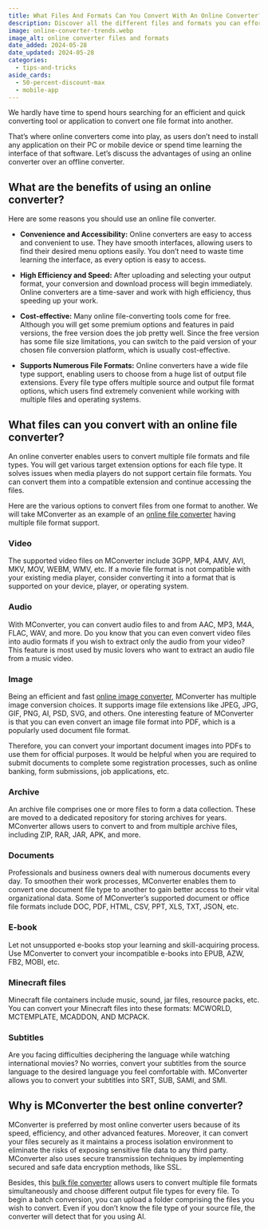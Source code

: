 ```yaml
---
title: What Files And Formats Can You Convert With An Online Converter?
description: Discover all the different files and formats you can effortlessly convert with an online file converter. Explore the countless possibilities today. 
image: online-converter-trends.webp
image_alt: online converter files and formats
date_added: 2024-05-28
date_updated: 2024-05-28
categories:
  - tips-and-tricks
aside_cards:
  - 50-percent-discount-max
  - mobile-app
---
```


We hardly have time to spend hours searching for an efficient and quick converting tool or application to convert one file format into another.

That’s where online converters come into play, as users don’t need to install any application on their PC or mobile device or spend time learning the interface of that software. Let’s discuss the advantages of using an online converter over an offline converter.

## What are the benefits of using an online converter?
Here are some reasons you should use an online file converter.

- **Convenience and Accessibility:** Online converters are easy to access and convenient to use. They have smooth interfaces, allowing users to find their desired menu options easily. You don’t need to waste time learning the interface, as every option is easy to access.

- **High Efficiency and Speed:** After uploading and selecting your output format, your conversion and download process will begin immediately. Online converters are a time-saver and work with high efficiency, thus speeding up your work.

- **Cost-effective:** Many online file-converting tools come for free. Although you will get some premium options and features in paid versions, the free version does the job pretty well. Since the free version has some file size limitations, you can switch to the paid version of your chosen file conversion platform, which is usually cost-effective.

- **Supports Numerous File Formats:** Online converters have a wide file type support, enabling users to choose from a huge list of output file extensions. Every file type offers multiple source and output file format options, which users find extremely convenient while working with multiple files and operating systems.

## What files can you convert with an online file converter?
An online converter enables users to convert multiple file formats and file types. You will get various target extension options for each file type. It solves issues when media players do not support certain file formats. You can convert them into a compatible extension and continue accessing the files.

Here are the various options to convert files from one format to another. We will take MConverter as an example of an [online file converter](https://mconverter.eu/blog/5_reasons_to_choose_mconverter_premium/) having multiple file format support.

### Video
The supported video files on MConverter include 3GPP, MP4, AMV, AVI, MKV, MOV, WEBM, WMV, etc. If a movie file format is not compatible with your existing media player, consider converting it into a format that is supported on your device, player, or operating system.

### Audio
With MConverter, you can convert audio files to and from AAC, MP3, M4A, FLAC, WAV, and more. Do you know that you can even convert video files into audio formats if you wish to extract only the audio from your video? This feature is most used by music lovers who want to extract an audio file from a music video.

### Image
Being an efficient and fast [online image converter](https://mconverter.eu/converter/image/), MConverter has multiple image conversion choices. It supports image file extensions like JPEG, JPG, GIF, PNG, AI, PSD, SVG, and others. One interesting feature of MConverter is that you can even convert an image file format into PDF, which is a popularly used document file format.

Therefore, you can convert your important document images into PDFs to use them for official purposes. It would be helpful when you are required to submit documents to complete some registration processes, such as online banking, form submissions, job applications, etc.

### Archive
An archive file comprises one or more files to form a data collection. These are moved to a dedicated repository for storing archives for years. MConverter allows users to convert to and from multiple archive files, including ZIP, RAR, JAR, APK, and more.

### Documents
Professionals and business owners deal with numerous documents every day. To smoothen their work processes, MConverter enables them to convert one document file type to another to gain better access to their vital organizational data. Some of MConverter’s supported document or office file formats include DOC, PDF, HTML, CSV, PPT, XLS, TXT, JSON, etc.

### E-book
Let not unsupported e-books stop your learning and skill-acquiring process. Use MConverter to convert your incompatible e-books into EPUB, AZW, FB2, MOBI, etc.

### Minecraft files
Minecraft file containers include music, sound, jar files, resource packs, etc. You can convert your Minecraft files into these formats: MCWORLD, MCTEMPLATE, MCADDON, AND MCPACK.

### Subtitles
Are you facing difficulties deciphering the language while watching international movies? No worries, convert your subtitles from the source language to the desired language you feel comfortable with. MConverter allows you to convert your subtitles into SRT, SUB, SAMI, and SMI.

## Why is MConverter the best online converter?
MConverter is preferred by most online converter users because of its speed, efficiency, and other advanced features. Moreover, it can convert your files securely as it maintains a process isolation environment to eliminate the risks of exposing sensitive file data to any third party. MConverter also uses secure transmission techniques by implementing secured and safe data encryption methods, like SSL.

Besides, this [bulk file converter](https://mconverter.eu/) allows users to convert multiple file formats simultaneously and choose different output file types for every file. To begin a batch conversion, you can upload a folder comprising the files you wish to convert. Even if you don’t know the file type of your source file, the converter will detect that for you using AI.